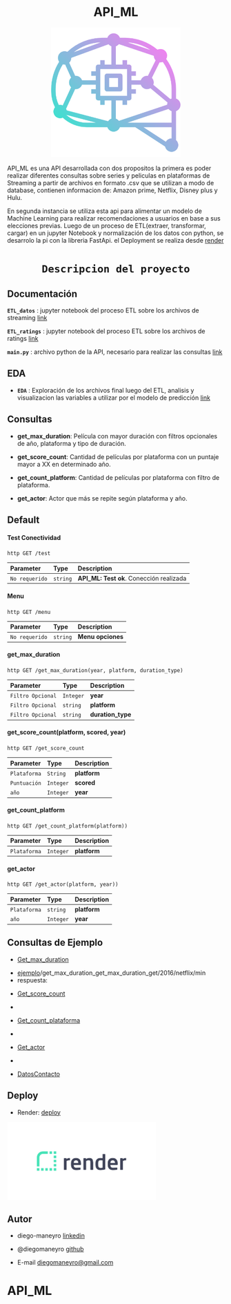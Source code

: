 # <h1 align=center> **API_ML** </h1>

<p align="center">
<img src="https://github.com/diegomaneyro/API_ML/blob/main/src/imagenes/icon.png"  height=300>
</p>


API_ML es una API desarrollada con dos propositos la primera es poder realizar diferentes consultas sobre series y peliculas en plataformas de Streaming a 
partir de archivos en formato .csv que se utilizan a modo de database, contienen informacion de: Amazon prime, Netflix, Disney plus y Hulu. 

En segunda instancia se utiliza esta api para alimentar un modelo de Machine Learning para realizar recomendaciones a usuarios en base a sus elecciones 
previas. Luego de un proceso de ETL(extraer, transformar, cargar) en un jupyter Notebook y normalización de los datos con python, se desarrolo la pi con la 
libreria FastApi. el Deployment se realiza desde [render](https://dashboard.render.com/)

# <h1 align=center>**`Descripcion del proyecto`**</h1>


## Documentación

**`ETL_datos`** : jupyter notebook del proceso ETL sobre los archivos de streaming [link](https://github.com/diegomaneyro/API_ML/blob/main/src/ETL/ETL_datos.ipynb)


**`ETL_ratings`** : jupyter notebook del proceso ETL sobre los archivos de ratings [link](https://github.com/diegomaneyro/API_ML/blob/main/src/ETL/ETL_ratings.ipynb)




**`main.py`** : archivo python de la API, necesario para realizar las consultas [link](https://github.com/diegomaneyro/API_ML/blob/main/main.py)

## EDA


+ **`EDA`** : Exploración de los archivos final luego del ETL, analisis y visualizacion las variables a utilizar por el modelo de predicción [link](https://github.com/diegomaneyro/API_ML/blob/main/src/EDA/EDA.ipynb)


## Consultas

+ **get_max_duration**: Película con mayor duración con filtros opcionales de año, plataforma y tipo de duración.


+ **get_score_count**: Cantidad de películas por plataforma con un puntaje mayor a XX en determinado año.


+ **get_count_platform**: Cantidad de películas por plataforma con filtro de plataforma.


+ **get_actor**: Actor que más se repite según plataforma y año. 


## Default

#### Test Conectividad

``http
  GET /test
``

| Parameter | Type     | Description                |
| :-------- | :------- | :------------------------- |
| `No requerido` | `string` | **API_ML: Test ok**. Conección realizada  |



#### Menu

``http
  GET /menu
``

| Parameter | Type     | Description                       |
| :-------- | :------- | :-------------------------------- |
| `No requerido`      | `string` | **Menu opciones**|



#### get_max_duration

``http
  GET /get_max_duration(year, platform, duration_type)
``

| Parameter | Type     | Description                |
| :-------- | :------- | :------------------------- |
| `Filtro Opcional` | `Integer` | **year** |
| `Filtro Opcional` | `string` | **platform**  |
| `Filtro Opcional` | `string` | **duration_type** |



#### get_score_count(platform, scored, year)

``http
  GET /get_score_count
``

| Parameter | Type     | Description                |
| :-------- | :------- | :------------------------- |
| `Plataforma` | `String` | **platform** |
| `Puntuación` | `Integer` | **scored**  |
| `año` | `Integer` | **year**|


#### get_count_platform

``http
  GET /get_count_platform(platform))
``

| Parameter | Type     | Description                |
| :-------- | :------- | :------------------------- |
| `Plataforma` | `Integer` | **platform** |


#### get_actor

``http
  GET /get_actor(platform, year))
``

| Parameter | Type     | Description                |
| :-------- | :------- | :------------------------- |
| `Plataforma` | `string` | **platform** |
| `año` | `Integer` | **year**  |

## Consultas de Ejemplo


+ [Get_max_duration](https://api-ml-vk4n.onrender.com/docs#/default/get_max_duration_get_max_duration_get)

* [ejemplo](https://api-ml-vk4n.onrender.com/docs#/default/get_max_duration_get_max_duration_get)/get_max_duration_get_max_duration_get/2016/netflix/min
* respuesta: 

+ [Get_score_count](https://api-ml-vk4n.onrender.com/docs#/default/get_score_count_get_score_count__platform___scored___year__get)

*

+ [Get_count_plataforma](https://api-ml-vk4n.onrender.com/docs#/default/get_count_plataforma_get_count_plataforma__platform__get)

*

+ [Get_actor](https://api-ml-vk4n.onrender.com/docs#/default/get_actor_get_actor__platform___year__get) 

*

+ [DatosContacto](https://api-ml-vk4n.onrender.com/docs#/default/DatosContacto_Autor_get)


## Deploy
+ Render: [deploy](https://api-ml-vk4n.onrender.com)
<p align="left">
<img src="https://github.com/diegomaneyro/API_ML/blob/main/src/imagenes/Render-logo.png"  height=180>
</p>



## Autor

+ diego-maneyro [linkedin](https://www.linkedin.com/in/diego-maneyro/)


+ @diegomaneyro [github](https://www.github.com/octokatherine)


+ E-mail diegomaneyro@gmail.com
# API_ML
